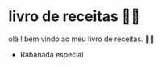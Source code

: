 # livro de receitas :man_cook:

olà ! bem vindo ao meu livro de receitas. :woman_cook:

- Rabanada especial
